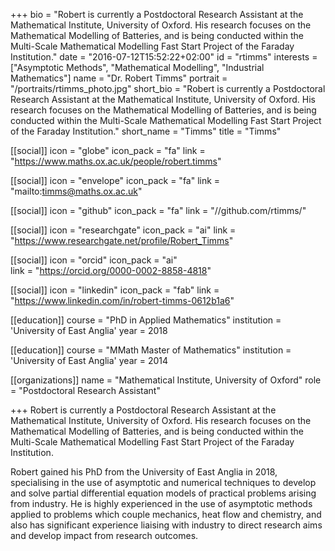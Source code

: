 +++
bio = "Robert is currently a Postdoctoral Research Assistant at the Mathematical Institute, University of Oxford. His research focuses on the Mathematical Modelling of Batteries, and is being conducted within the Multi-Scale Mathematical Modelling Fast Start Project of the Faraday Institution."
date = "2016-07-12T15:52:22+02:00"
id = "rtimms"
interests = ["Asymptotic Methods", "Mathematical Modelling", "Industrial Mathematics"]
name = "Dr. Robert Timms"
portrait = "/portraits/rtimms_photo.jpg"
short_bio = "Robert is currently a Postdoctoral Research Assistant at the Mathematical Institute, University of Oxford. His research focuses on the Mathematical Modelling of Batteries, and is being conducted within the Multi-Scale Mathematical Modelling Fast Start Project of the Faraday Institution."
short_name = "Timms"
title = "Timms"

[[social]]
    icon = "globe"
    icon_pack = "fa"
    link = "https://www.maths.ox.ac.uk/people/robert.timms"

[[social]]
    icon = "envelope"
    icon_pack = "fa"
    link = "mailto:timms@maths.ox.ac.uk"

[[social]]
    icon = "github"
    icon_pack = "fa"
    link = "//github.com/rtimms/"

[[social]]
    icon = "researchgate"
    icon_pack = "ai"
    link = "https://www.researchgate.net/profile/Robert_Timms"

[[social]]
    icon = "orcid"
    icon_pack = "ai"   
    link = "https://orcid.org/0000-0002-8858-4818"

[[social]]
    icon = "linkedin"
    icon_pack = "fab"
    link = "https://www.linkedin.com/in/robert-timms-0612b1a6"

[[education]]
    course = "PhD in Applied Mathematics"
    institution = 'University of East Anglia'
    year = 2018

[[education]]
    course = "MMath Master of Mathematics"
    institution = 'University of East Anglia'
    year = 2014

[[organizations]]
    name = "Mathematical Institute, University of Oxford"
    role = "Postdoctoral Research Assistant"

+++
Robert is currently a Postdoctoral Research Assistant at the Mathematical Institute, University of Oxford. His research focuses on the Mathematical Modelling of Batteries, and is being conducted within the Multi-Scale Mathematical Modelling Fast Start Project of the Faraday Institution.

Robert gained his PhD from the University of East Anglia in 2018, specialising in the use of asymptotic and numerical techniques to develop and solve partial differential equation models of practical problems arising from industry. He is highly experienced in the use of asymptotic methods applied to problems which couple mechanics, heat flow and chemistry, and also has significant experience liaising with industry to direct research aims and develop impact from research outcomes.
